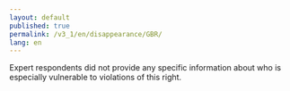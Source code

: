 ```yaml
---
layout: default
published: true
permalink: /v3_1/en/disappearance/GBR/
lang: en
---
```


Expert respondents did not provide any specific information about who is especially vulnerable to violations of this right.
